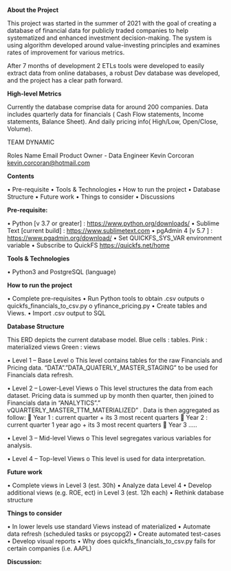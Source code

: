 **About the Project**

This project was started in the summer of 2021 with the goal of creating a database of financial data for publicly traded companies to help systematized and enhanced investment decision-making. The system is using algorithm developed around value-investing principles and examines rates of improvement for various metrics.

After 7 months of development 2 ETLs tools were developed to easily extract data from online databases, a robust Dev database was developed, and the project has a clear path forward. 

**High-level Metrics**

Currently the database comprise data for around 200 companies. Data includes quarterly data for financials ( Cash Flow statements, Income statements, Balance Sheet). And daily pricing info( High/Low, Open/Close, Volume).

TEAM DYNAMIC

Roles	                          Name	            Email
Product Owner - Data Engineer	  Kevin Corcoran	  kevin.corcoran@hotmail.com

**Contents**

•	Pre-requisite
•	Tools & Technologies
•	How to run the project
•	Database Structure
•	Future work
•	Things to consider
•	Discussions 

**Pre-requisite:**

•	Python [v 3.7 or greater] : https://www.python.org/downloads/
•	Sublime Text [current build] : https://www.sublimetext.com
•	pgAdmin 4 [v 5.7 ] : https://www.pgadmin.org/download/
•	Set QUICKFS_SYS_VAR environment variable
•	Subscribe to QuickFS https://quickfs.net/home

**Tools & Technologies**

•	Python3 and PostgreSQL (language)

**How to run the project**

•	Complete pre-requisites
•	Run Python tools to obtain .csv outputs
  o	quickfs_financials_to_csv.py
  o	yfinance_pricing.py
•	Create tables and Views.
•	Import .csv output to SQL

**Database Structure**

This ERD depicts the current database model.
Blue cells : tables.
Pink : materialized views
Green : views
 

•	Level 1 – Base Level
  o	This level contains tables for the raw Financials and Pricing data. “DATA”.”DATA_QUATERLY_MASTER_STAGING” to be used for Financials data refresh. 
  
•	Level 2 – Lower-Level Views
  o	This level structures the data from each dataset. Pricing data is summed up by month then quarter, then joined to Financials data in “ANALYTICS”.”        vQUARTERLY_MASTER_TTM_MATERIALIZED” . Data is then aggregated as follow:
    	Year 1 : current quarter + its 3 most recent quarters
    	Year 2 : current quarter 1 year ago + its 3 most recent quarters
    	Year 3 …..
    
•	Level 3 – Mid-level Views
  o This level segregates various variables for analysis.

•	Level 4 – Top-level Views
  o	This level is used for data interpretation.

**Future work**

•	Complete views in Level 3 (est. 30h)
•	Analyze data Level 4
•	Develop additional views (e.g. ROE, ect) in Level 3 (est. 12h each)
•	Rethink database structure

**Things to consider**

•	In lower levels use standard Views instead of materialized
•	Automate data refresh (scheduled tasks or psycopg2)
•	Create automated test-cases 
•	Develop visual reports
•	Why does quickfs_financials_to_csv.py fails for certain companies (i.e. AAPL)

**Discussion:**
